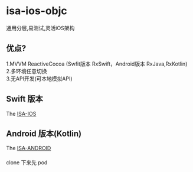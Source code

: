 # isa-ios-objc

通用分层,易测试,灵活iOS架构

## 优点?
1.MVVM ReactiveCocoa (Swfit版本 RxSwift，Android版本 RxJava,RxKotlin)  
2.多环境任意切换  
3.无API开发(可本地模拟API)  
       

## Swift 版本
The [ISA-IOS](https://github.com/Yamazhiki/isa-ios)

## Android 版本(Kotlin)
The [ISA-ANDROID](https://github.com/Yamazhiki/isa-android)

####
clone 下来先 pod
